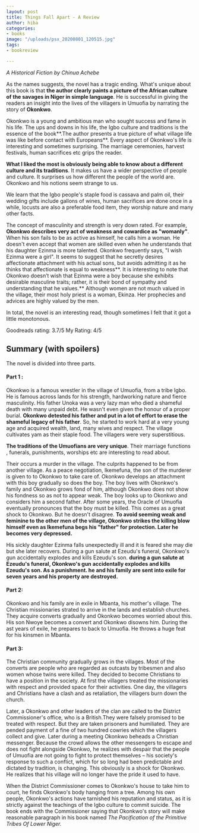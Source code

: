 ```yaml
---
layout: post
title: Things Fall Apart - A Review
author: hiba
categories:
- books
image: "/uploads/psx_20200801_120515.jpg"
tags:
- bookreview

---
```

_A Historical Fiction by Chinua Achebe_

As the names suggests, the novel has a tragic ending. What's unique about this book is that **the author clearly paints a picture of the African culture of the savages in Niger in simple language**. He is successful in giving the readers an insight into the lives of the villagers in Umuofia by narrating the story of **Okonkwo**.

Okonkwo is a young and ambitious man who sought success and fame in his life. The ups and downs in his life, the Igbo culture and traditions is the essence of the book**.The author presents a true picture of what village life was like before contact with Europeans**. Every aspect of Okonkwo's life is interesting and sometimes surprising. The marriage ceremonies, harvest festivals, human sacrifices etc grips the reader.

**What I liked the most is obviously being able to know about a different culture and its traditions**. It makes us have a wider perspective of people and culture. It surprises us how different the people of the world are. Okonkwo and his notions seem strange to us.

We learn that the Igbo people's staple food is cassava and palm oil, their wedding gifts include gallons of wines, human sacrifices are done once in a while, locusts are also a preferable food item, they worship nature and many other facts.

The concept of masculinity and strength is very down rated. For example, **Okonkwo describes very act of weakness and cowardice as "womanly"**. When his son fails to be as active as himself, he calls him a woman. He doesn't even accept that women are skilled even when he understands that his daughter Ezinma is more talented. Okonkwo frequently says, "I wish Ezinma were a girl". It seems to suggest that he secretly desires affectionate attachment with his actual sons, but avoids admitting it as he thinks that affectionate is equal to weakness**. It is interesting to note that Okonkwo doesn’t wish that Ezinma were a boy because she exhibits desirable masculine traits; rather, it is their bond of sympathy and understanding that he values.** Although women are not much valued in the village, their most holy priest is  a woman, Ekinza. Her prophecies and advices are highly valued by the men.

In total, the novel is an interesting read, though sometimes I felt that it got a little monotonous.

Goodreads rating: 3.7/5                     My Rating: 4/5

## Summary (with spoilers)

The novel is divided into three parts.

#### Part 1 :

Okonkwo is a famous wrestler in the village of Umuofia, from a tribe Igbo. He is famous across lands for his strength, hardworking nature and fierce masculinity. His father Unoka was a very lazy man who died a shameful death with many unpaid debt. He wasn't even given the honour of a proper burial. **Okonkwo detested his father and put in a lot of effort to erase the shameful legacy of his father**. So, he started to work hard at a very young age and acquired wealth, land, many wives and respect. The village cultivates yam as their staple food. The villagers were very superstitious.

**The traditions of the Umuofians are very unique**. Their marriage functions , funerals, punishments, worships etc are interesting to read about.

Their occurs a murder in the village. The culprits happened to be from another village. As a peace negotiation, Ikemefuna, the son of the murderer is given to to Okonkwo to take care of. Okonkwo develops an attachment with this boy gradually so does the boy. The boy lives with Okonkwo's family and Okonkwo grows fond of him, although Okonkwo does not show his fondness so as not to appear weak. The boy looks up to Okonkwo and considers him a second father. After some years,  the Oracle of Umuofia eventually pronounces that the boy must be killed. This comes as a great shock to Okonkwo. But he doesn't disagree. **To avoid seeming weak and feminine to the other men of the village, Okonkwo strikes the killing blow himself even as Ikemefuna begs his "father" for protection. Later he becomes very depressed.**

His sickly daughter Ezinma falls unexpectedly ill and it is feared she may die but she later recovers. During a gun salute at Ezeudu's funeral, Okonkwo's gun accidentally explodes and kills Ezeudu's son. **during a gun salute at Ezeudu's funeral, Okonkwo's gun accidentally explodes and kills Ezeudu's son. As a punishment. he and his family are sent into exile for seven years and his property are destroyed.**

#### Part 2:

Okonkwo and his family are in exile in Mbanta, his mother's village. The Christian missionaries strated to arrive in the lands and establish churches. They acquire converts gradually and Okonkwo becomes worried about this. His son Nwoye becomes a convert and Okonkwo disowns him. During the ast years of exile, he prepares to back to Umuofia. He throws a huge feat for his kinsmen in Mbanta.

#### Part 3:

The Christian community gradually grows in the villages. Most of the converts are people who are regarded as outcasts by tribesmen and also women whose twins were killed. They decided to become Christians to have a position in the society. At first the villagers treated the missionaries with respect and provided space for their activities. One day, the villagers and Christians have a clash and as retaliation, the villagers burn down the church.

Later, a Okonkwo and other leaders of the clan are called to the District Commissioner's office, who is a British.They were falsely promised to be treated with respect. But they are taken prisoners and humiliated. They are pended  payment of a fine of two hundred cowries which the villagers collect and give. Later during a meeting Okonkwo beheads a Christian messenger. Because the crowd allows the other messengers to escape and does not fight alongside Okonkwo, he realizes with despair that the people of Umuofia are not going to fight to protect themselves – his society's response to such a conflict, which for so long had been predictable and dictated by tradition, is changing. This obviously is a shock for Okonkwo. He realizes that his village will no longer have the pride it used to have.

When the District Commissioner comes to Okonkwo's house to take him to court, he finds Okonkwo's body hanging from a tree. Among his own people, Okonkwo's actions have tarnished his reputation and status, as it is strictly against the teachings of the Igbo culture to commit suicide. The book ends with the Commissioner saying that Okonkwo's story will make reasonable paragraph in his book named _The Pacification of the Primitive Tribes Of Lower Niger._